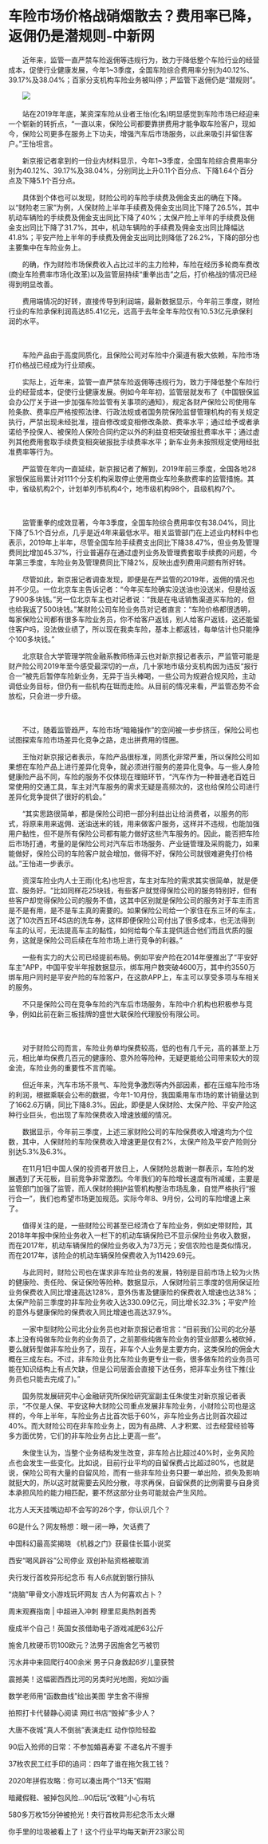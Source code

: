 # 车险市场价格战硝烟散去？费用率已降，返佣仍是潜规则-中新网

　　近年来，监管一直严禁车险返佣等违规行为，致力于降低整个车险行业的经营成本，促使行业健康发展，今年1~3季度，全国车险综合费用率分别为40.12%、39.17%及38.04%；百家分支机构车险业务被叫停；严监管下返佣仍是“潜规则”。

　　<img src="http://www.chinanews.com/cr/2019/1120/3095187233.jpg" />

　　站在2019年年底，某资深车险从业者王怡(化名)明显感觉到车险市场已经迎来一个崭新的转折点，“一直以来，保险公司都要靠拼费用才能争取车险客户，现如今，保险公司更多在服务上下功夫，增强汽车后市场服务，以此来吸引并留住客户。”王怡坦言。

　　新京报记者拿到的一份业内材料显示，今年1~3季度，全国车险综合费用率分别为40.12%、39.17%及38.04%，分别同比上升0.11个百分点、下降1.64个百分点及下降5.1个百分点。

　　具体到个体也可以发现，财险公司的车险手续费及佣金支出的确在下降。以“财险老三家”为例，人保财险上半年手续费及佣金支出同比下降了26.5%，其中机动车辆险的手续费及佣金支出同比下降了40%；太保产险上半年的手续费及佣金支出同比下降了31.7%，其中，机动车辆险的手续费及佣金支出同比降幅达41.8%；平安产险上半年的手续费及佣金支出同比则降低了26.2%，下降的部分也主要集中在车险业务上。

　　的确，作为财险市场保费收入占比过半的主力险种，车险在经历多轮商车费改(商业车险费率市场化改革)以及监管层持续“重拳出击”之后，打价格战的情况已经得到明显改善。

　　费用端情况的好转，直接传导到利润端，最新数据显示，今年前三季度，财险行业的车险承保利润高达85.41亿元，远高于去年全年车险仅有10.53亿元承保利润的水平。

　　

　　车险产品由于高度同质化，且保险公司对车险中介渠道有极大依赖，车险市场打价格战已经成为行业顽疾。

　　实际上，近年来，监管一直严禁车险返佣等违规行为，致力于降低整个车险行业的经营成本，促使行业健康发展。例如今年年初，监管层就发布了《中国银保监会办公厅关于进一步加强车险监管有关事项的通知》，规定各财产保险公司使用车险条款、费率应严格按照法律、行政法规或者国务院保险监督管理机构的有关规定执行，严禁出现未经批准，擅自修改或变相修改条款、费率水平；通过给予或者承诺给予投保人、被保险人保险合同约定以外的利益变相突破报批费率水平；通过虚列其他费用套取手续费变相突破报批手续费率水平；新车业务未按照规定使用经批准费率等行为。

　　严监管在年内一直延续，新京报记者了解到，2019年前三季度，全国各地28家银保监局累计对111个分支机构采取停止使用商业车险条款费率的监管措施。其中，省级机构2个，计划单列市机构4个，地市级机构98个，县级机构7个。

　　

　　监管重拳的成效显著，今年3季度，全国车险综合费用率仅有38.04%，同比下降了5.1个百分点，几乎是近4年来最低水平。相关监管部门在上述业内材料中也表示，2019年上半年，尽管全国车险手续费支出同比下降38.47%，但业务及管理费同比增加45.37%，行业普遍存在通过虚列业务及管理费套取手续费的问题，今年第三季度，车险业务及管理费同比下降2%，反映出虚列费用问题有所好转。

　　尽管如此，新京报记者调查发现，即便是在严监管的2019年，返佣的情况也并不少见。一位北京车主告诉记者：“今年买车险确实没送油也没送米，但是给返了900多块钱。”另一位北京车主也对记者说：“我是在电话销售渠道买车险的，但也给我返了500块钱。”某财险公司车险业务员对记者直言：“车险价格都很透明，每家保险公司都有很多车险业务员，你不给客户返钱，别人给客户返钱，这还能留住客户吗，没法做业绩了，所以现在我卖车险，基本上都返钱，每单估计也只能挣个100多块钱。”

　　北京联合大学管理学院金融系教师杨泽云也对新京报记者表示，严监管可能是财产险公司2019年至今感受最深切的一点，几十家地市级分支机构因为违反“报行合一”被先后暂停车险新业务，无异于当头棒喝，一些公司为规避合规风险，主动调低业务目标，但仍有一些机构在铤而走险。从目前的情况来看，严监管态势不会放松，只会进一步升级。

　　

　　不过，随着监管趋严，车险市场“暗箱操作”的空间被一步步挤压，保险公司也试图探索车险市场差异化竞争之路，走出拼费用的怪圈。

　　王怡对新京报记者表示，车险产品很标准，同质化非常严重，所以保险公司如果想在车险产品上进行差异化竞争，就必须进行服务的差异化竞争。与一些人身险健康险产品不同，车险的服务不仅体现在理赔环节，“汽车作为一种普通老百姓日常使用的交通工具，车主对汽车服务的需求无疑是高频次的，这也给保险公司进行差异化竞争提供了很好的机会。”

　　“其实思路很简单，都是保险公司把一部分利益出让给消费者，以服务的形式，将原来用来返佣、送油送米的钱，用来做客户服务，这样并不违规，也能加强用户黏性，但不是所有保险公司都有能力做好这些汽车服务的。因此，能否把车险后市场打通，考量的是保险公司对汽车后市场服务、产业链管理及采购能力，如果能做好，保险公司的车险客户就会增加，做得不好，保险公司就很难避免打价格战。”王怡进一步表示。

　　资深车险业内人士王雨(化名)也坦言，车主对车险的需求其实很简单，就是便宜、服务好。“比如同样花25块钱，有些客户就觉得保险公司的服务特别好，但有些客户却觉得保险公司的服务不值，这其中区别就是保险公司的服务对于车主而言是不是有用，是不是车主真的需要的。如果保险公司给一个家住在东三环的车主，送了10次西五环4S店的洗车券，这样即便保险公司付出了很多成本，也无法得到车主的认可，无法提高车主的黏性，如何给每个车主提供适合他们而且优质的服务，这就是保险公司后续在车险市场上进行竞争的利器。”

　　一些有实力的大公司已经提前布局。例如平安产险在2014年便推出了“平安好车主”APP，中国平安半年报数据显示，绑车用户数突破4600万，其中约3550万绑车用户同时是平安产险的车险客户，在这款APP上，车主可以享受多项与车相关的服务。

　　不只是保险公司在竞争车险的汽车后市场服务，车险中介机构也积极参与竞争，例如此前在新三板挂牌的盛世大联保险代理股份有限公司。

　　

　　对于财险公司而言，车险业务单均保费较高，低的也有几千元，高的甚至上万元，相比单均保费几百元的健康险、意外险等险种，无疑更能给公司带来较大的现金流，车险业务的重要性不言而喻。

　　但近年来，汽车市场不景气、车险竞争激烈等内外部因素，都在压缩车险市场的利润，根据乘联会公布的数据，今年1-10月份，我国乘用车市场的累计销量达到了1662.6万辆，同比下降8.3%。因此，即便是人保财险、太保产险、平安产险这种行业巨头，也出现了车险保费收入增速放缓的情况。

　　数据显示，今年前三季度，上述三家财险公司的车险保费收入增速均为个位数，其中，人保财险的车险保费收入增速更是仅有2%，太保产险及平安产险则分别达5.3%及6.3%。

　　在11月1日中国人保的投资者开放日上，人保财险总裁谢一群表示，车险的发展遇到了天花板，目前竞争非常激烈。今年我们的车险增长速度有所减缓，主要是监管部门加强了监管，而人保财险拥护监管机构整治市场乱象，自觉严格执行“报行合一”，我们也希望市场更加规范。实际今年8、9月份，公司的车险增速上来了。

　　值得关注的是，一些财险公司甚至已经清仓了车险业务，例如史带财险，其2018年年报中保险业务收入一栏下的机动车辆保险已不显示保险业务收入数据，而在2017年，机动车辆保险的保险业务收入为73万元；安信农险也是类似情况，而在2017年，该险企的机动车辆保险保费收入为11429.69元。

　　与此同时，财险公司也在谋求非车险业务的发展，特别是目前市场上较为火热的健康险、责任险、保证保险等险种。数据显示，人保财险前三季度的信用保证险业务保费收入同比增速高达128%，意外伤害及健康险的保费收入增速也达38%；太保产险前三季度的非车险业务收入达330.09亿元，同比增长32.3%；平安产险的意外与健康保险的保费收入同比增速也高达37.9%。

　　一家中型财险公司北分业务员也对新京报记者坦言：“目前我们公司的北分基本上没有纯做车险业务的业务员了，之前那些纯做车险业务的营业部要么被砍掉，要么就转型做非车险业务了，现在，非车个人业务是主要方向，这类保险的佣金大概在三成左右。不过，非车险业务比车险业务更专业一些，很多做车险的业务员可能在知识结构上有点欠缺，但是公司层面会直接下达任务，把非车业务往下推(业务员也只能去完成了)。”

　　国务院发展研究中心金融研究所保险研究室副主任朱俊生对新京报记者表示，“不仅是人保、平安这种大财险公司重点发展非车险业务，小财险公司也是这样的，今年上半年，车险业务占比首次低于60%，非车险业务占比则首次超过40%。而大财险公司在非车险业务上，因为有品牌、人才积累、过去经营经验等多方面优势，它们的非车险业务占比上更高一些”。

　　朱俊生认为，当整个业务结构发生改变，非车险占比超过40%时，业务风险点也会发生一些变化。比如说，目前行业平均的自留保费占比超过80%，也就是说，保险公司有大量的自留风险，而有一些非车险业务只要一单出险，损失及影响就挺大的，所以这时就需要去风险分散，寻求再保，自留保费的比例需要与自身资本承担风险的能力相匹配，要不然这部分业务可能就会产生风险。

北方人天天挂嘴边却不会写的26个字，你认识几个？

6G是什么？网友畅想：眼一闭一睁，欠话费了

中国科幻最高奖揭晓 《机器之门》获最佳长篇小说奖

西安“喝风辟谷”公司停业 双创补贴资格被取消

央行发行首枚异形纪念币 有人6点就到银行排队

“烧脑”甲骨文小游戏玩坏网友 古人为何喜欢占卜？

周末观赛指南 | 中超进入冲刺 穆里尼奥热刺首秀

瘦成半个自己！英国女孩借助电子游戏减肥63公斤

施舍几枚硬币罚100欧元？法男子因施舍乞丐被罚

污水井中来回爬行400余米 男子只身救起6岁儿童获赞

震撼美！这幅密西西比河的另类时光地图，宛如沙画

数学老师用“函数曲线”绘出美图 学生舍不得擦

拍照打卡代替静心阅读 网红书店“毁掉”多少人？

大唐不夜城“真人不倒翁”表演走红 动作惊险轻盈

90后入殓师的日常：不参加婚喜寿宴 不递名片不握手

37枚农民工红手印的追问：四年了谁在拖欠我工钱？

2020年拼假攻略：你可以凑出两个“13天”假期

暗藏假鞋、被掉包风险…90后玩“改鞋”小心有坑

580多万枚15分钟被抢光！央行首枚异形纪念币太火爆

你手里的垃圾被看上了！这个行业平均每天新开23家公司
